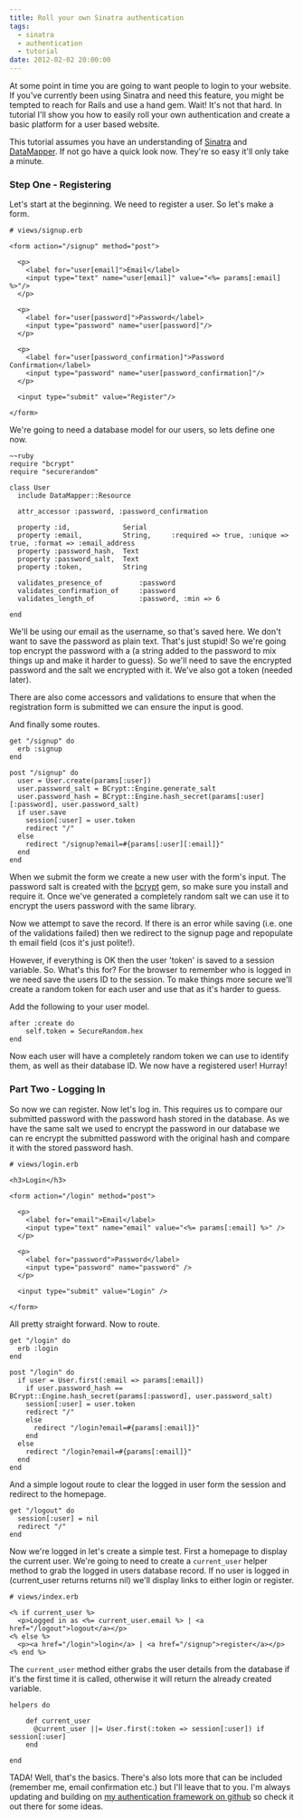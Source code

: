 ```yaml
---
title: Roll your own Sinatra authentication
tags:
  - sinatra
  - authentication
  - tutorial
date: 2012-02-02 20:00:00
---
```


At some point in time you are going to want people to login to your website. If you've currently been using Sinatra and need this feature, you might be tempted to reach for Rails and use a hand gem. Wait! It's not that hard. In tutorial I'll show you how to easily roll your own authentication and create a basic platform for a user based website.

This tutorial assumes you have an understanding of [Sinatra](http://sinatrarb.com) and [DataMapper](http://datamapper.org). If not go have a quick look now. They're so easy it'll only take a minute.

### Step One - Registering

Let's start at the beginning. We need to register a user. So let's make a form.

    # views/signup.erb

    <form action="/signup" method="post">
      
      <p>
        <label for="user[email]">Email</label>
        <input type="text" name="user[email]" value="<%= params[:email] %>"/>
      </p>
    
      <p>
        <label for="user[password]">Password</label>
        <input type="password" name="user[password]"/>
      </p>
    
      <p>
        <label for="user[password_confirmation]">Password Confirmation</label>
        <input type="password" name="user[password_confirmation]"/>
      </p>
    
      <input type="submit" value="Register"/>
    
    </form>

We're going to need a database model for our users, so lets define one now.

    ~~ruby
    require "bcrypt"
    require "securerandom"

    class User 
      include DataMapper::Resource
      
      attr_accessor :password, :password_confirmation
    
      property :id,             Serial
      property :email,          String,     :required => true, :unique => true, :format => :email_address
      property :password_hash,  Text  
      property :password_salt,  Text
      property :token,          String
      
      validates_presence_of         :password
      validates_confirmation_of     :password
      validates_length_of           :password, :min => 6
  
    end

We'll be using our email as the username, so that's saved here. We don't want to save the password as plain text. That's just stupid! So we're going top encrypt the password with a (a string added to the password to mix things up and make it harder to guess). So we'll need to save the encrypted password and the salt we encrypted with it. We've also got a token (needed later). 

There are also come accessors and validations to ensure that when the registration form is submitted we can ensure the input is good.

And finally some routes.

    get "/signup" do
      erb :signup
    end
    
    post "/signup" do
      user = User.create(params[:user])
      user.password_salt = BCrypt::Engine.generate_salt
      user.password_hash = BCrypt::Engine.hash_secret(params[:user][:password], user.password_salt)
      if user.save
        session[:user] = user.token
        redirect "/" 
      else
        redirect "/signup?email=#{params[:user][:email]}"
      end
    end

When we submit the form we create a new user with the form's input. The password salt is created with the [bcrypt](https://github.com/codahale/bcrypt-ruby) gem, so make sure you install and require it. Once we've generated a completely random salt we can use it to encrypt the users password with the same library.

Now we attempt to save the record. If there is an error while saving (i.e. one of the validations failed) then we redirect to the signup page and repopulate th email field (cos it's just polite!).

However, if everything is OK then the user 'token' is saved to a session variable. So. What's this for? For the browser to remember who is logged in we need save the users ID to the session. To make things more secure we'll create a random token for each user and use that as it's harder to guess.

Add the following to your user model.

    after :create do
        self.token = SecureRandom.hex
    end

Now each user will have a completely random token we can use to identify them, as well as their database ID. We now have a registered user! Hurray!

### Part Two - Logging In

So now we can register. Now let's log in. This requires us to compare our submitted password with the password hash stored in the database. As we have the same salt we used to encrypt the password in our database we can re encrypt the submitted password with the original hash and compare it with the stored password hash.

    # views/login.erb
    
    <h3>Login</h3>
    
    <form action="/login" method="post">
      
      <p>
        <label for="email">Email</label>
        <input type="text" name="email" value="<%= params[:email] %>" />
      </p>
    
      <p>
        <label for="password">Password</label>
        <input type="password" name="password" />
      </p>
    
      <input type="submit" value="Login" />
    
    </form>

All pretty straight forward. Now to route.

    get "/login" do
      erb :login
    end
    
    post "/login" do
      if user = User.first(:email => params[:email])
        if user.password_hash == BCrypt::Engine.hash_secret(params[:password], user.password_salt)
        session[:user] = user.token 
        redirect "/"
        else
          redirect "/login?email=#{params[:email]}"
        end
      else
        redirect "/login?email=#{params[:email]}"
      end
    end

And a simple logout route to clear the logged in user form the session and redirect to the homepage.

    get "/logout" do
      session[:user] = nil
      redirect "/"
    end

Now we're logged in let's create a simple test. First a homepage to display the current user. We're going to need to create a `current_user` helper method to grab the logged in users database record. If no user is logged in (current_user returns returns nil) we'll display links to either login or register.

    # views/index.erb

    <% if current_user %>
      <p>Logged in as <%= current_user.email %> | <a href="/logout">logout</a></p>
    <% else %>
      <p><a href="/login">login</a> | <a href="/signup">register</a></p>
    <% end %>

The `current_user` method either grabs the user details from the database if it's the first time it is called, otherwise it will return the already created variable.

    helpers do    
       
        def current_user
          @current_user ||= User.first(:token => session[:user]) if session[:user]
        end
  
    end

TADA! Well, that's the basics. There's also lots more that can be included (remember me, email confirmation etc.) but I'll leave that to you. I'm always updating and building on [my authentication framework on github](https://github.com/codebiff/sinatra-authentication) so check it out there for some ideas.
